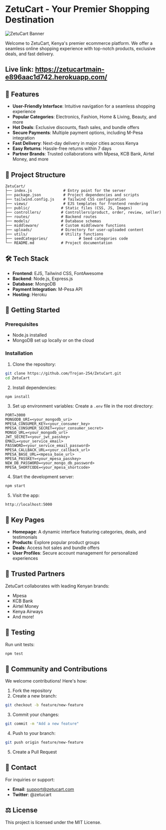 # ZetuCart - Your Premier Shopping Destination
![ZetuCart Banner](https://i.pinimg.com/736x/46/82/0d/46820ddf3ac929d0c61e35ee74eb6700.jpg "ZetuCart - Shop Smart")

Welcome to ZetuCart, Kenya's premier ecommerce platform. We offer a seamless online shopping experience with top-notch products, exclusive deals, and fast delivery.

## Live link: https://zetucartmain-e896aac1d742.herokuapp.com/

## 🌟 Features

- **User-Friendly Interface**: Intuitive navigation for a seamless shopping experience
- **Popular Categories**: Electronics, Fashion, Home & Living, Beauty, and more
- **Hot Deals**: Exclusive discounts, flash sales, and bundle offers
- **Secure Payments**: Multiple payment options, including M-Pesa integration
- **Fast Delivery**: Next-day delivery in major cities across Kenya
- **Easy Returns**: Hassle-free returns within 7 days
- **Partner Brands**: Trusted collaborations with Mpesa, KCB Bank, Airtel Money, and more

## 📂 Project Structure

```
ZetuCart/
├── index.js              # Entry point for the server
├── package.json          # Project dependencies and scripts
├── tailwind.config.js    # Tailwind CSS configuration
├── views/                # EJS templates for frontend rendering
├── public/              # Static files (CSS, JS, Images)
├── controllers/         # Controllers(product, order, review, seller)
├── routes/              # Backend routes
├── models/              # Database schemas
├── middleware/          # Custom middleware functions
├── uploads/             # Directory for user-uploaded content
├── utils/               # Utility functions
├── seedCategories/              # Seed categories code
└── README.md            # Project documentation
```

## 🛠️ Tech Stack

- **Frontend**: EJS, Tailwind CSS, FontAwesome
- **Backend**: Node.js, Express.js
- **Database**: MongoDB
- **Payment Integration**: M-Pesa API
- **Hosting**: Heroku

## 🚀 Getting Started

### Prerequisites
- Node.js installed
- MongoDB set up locally or on the cloud

### Installation

1. Clone the repository:
```bash
git clone https://github.com/Trojan-254/ZetuCart.git
cd ZetuCart
```

2. Install dependencies:
```bash
npm install
```

3. Set up environment variables:
Create a `.env` file in the root directory:
```env
PORT=3000
MONGODB_URI=<your_mongodb_uri>
MPESA_CONSUMER_KEY=<your_consumer_key>
MPESA_CONSUMER_SECRET=<your_consumer_secret>
MONGO_URL=<your_mongodb_url>
JWT_SECRET=<your_jwt_passkey>
EMAIL=<your_service_email>
PASSWORD=<your_service_email_password>
MPESA_CALLBACK_URL=<your_callback_url>
MPESA_BASE_URL=<mpesa_base_url>
MPESA_PASSKEY=<your_mpesa_passkey>
NEW_DB_PASSWORD=<your_mongo_db_password>
MPESA_SHORTCODE=<your_mpesa_shortcode>
```

4. Start the development server:
```bash
npm start
```

5. Visit the app:
```
http://localhost:5000
```

## 📄 Key Pages

- **Homepage**: A dynamic interface featuring categories, deals, and testimonials
- **Products**: Explore popular product groups
- **Deals**: Access hot sales and bundle offers
- **User Profiles**: Secure account management for personalized experiences

## 🤝 Trusted Partners

ZetuCart collaborates with leading Kenyan brands:
- Mpesa
- KCB Bank
- Airtel Money
- Kenya Airways
- And more!

## 🧪 Testing

Run unit tests:
```bash
npm test
```

## 🙌 Community and Contributions

We welcome contributions! Here's how:

1. Fork the repository
2. Create a new branch:
```bash
git checkout -b feature/new-feature
```

3. Commit your changes:
```bash
git commit -m "Add a new feature"
```

4. Push to your branch:
```bash
git push origin feature/new-feature
```

5. Create a Pull Request

## 📧 Contact

For inquiries or support:
- **Email**: support@zetucart.com
- **Twitter**: @zetucart

## ⚖️ License

This project is licensed under the MIT License.
